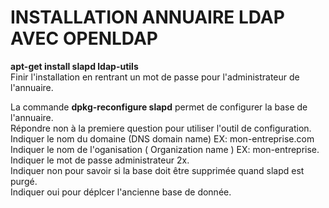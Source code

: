 # INSTALLATION ANNUAIRE LDAP AVEC OPENLDAP  

__apt-get install slapd ldap-utils__  
Finir l'installation en rentrant un mot de passe pour l'administrateur de l'annuaire.  

La commande __dpkg-reconfigure slapd__ permet de configurer la base de l'annuaire.  
Répondre non à la premiere question pour utiliser l'outil de configuration.  
Indiquer le nom du domaine (DNS domain name) EX: mon-entreprise.com  
Indiquer le nom de l'oganisation (  Organization name ) EX: mon-entreprise.  
Indiquer le mot de passe administrateur 2x.  
Indiquer non  pour savoir si la base doit être supprimée quand slapd est purgé.  
Indiquer oui pour déplcer l'ancienne base de donnée.  


